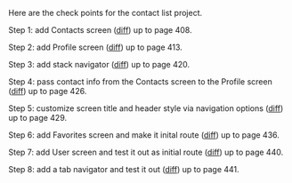 Here are the check points for the contact list project.

Step 1: add Contacts screen ([diff](https://github.com/sbunivedu/contact_list_solution/commit/94da86fe39c4a201c5d82d015a3e7503e195cca1)) up to page 408.

Step 2: add Profile screen ([diff](https://github.com/sbunivedu/contact_list_solution/commit/61bea867708e7c75784e08a8317f7a6c2439b7b8)) up to page 413.

Step 3: add stack navigator ([diff](https://github.com/sbunivedu/contact_list_solution/commit/ab4423f4b06b8041665e00fe11bfb334b79ba579)) up to page 420.

Step 4: pass contact info from the Contacts screen to the Profile screen ([diff](https://github.com/sbunivedu/contact_list_solution/commit/be4826b317baf450737204359caf832794fa8195)) up to page 426.

Step 5: customize screen title and header style via navigation options ([diff](https://github.com/sbunivedu/contact_list_solution/commit/641ab5ce9e4cb8288641fd5df62bc05940af0923)) up to page 429.

Step 6: add Favorites screen and make it inital route ([diff](https://github.com/sbunivedu/contact_list_solution/commit/158be79e642def52e03d317dc814d0415ddf6e72)) up to page 436.

Step 7: add User screen and test it out as initial route ([diff](https://github.com/sbunivedu/contact_list_solution/commit/28a5107f99a0b0cac47226195f0e423e4bf93504)) up to page 440.

Step 8: add a tab navigator and test it out ([diff](https://github.com/sbunivedu/contact_list_solution/commit/a5fab7009f7c0e97f11e093946a57fd7770e92ac)) up to page 441.